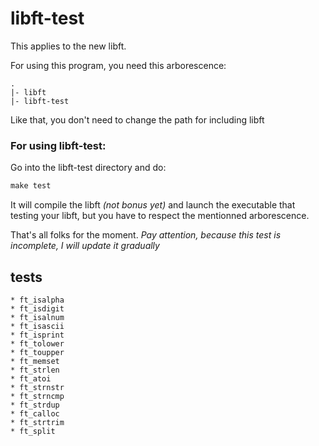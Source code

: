 libft-test
==========

This applies to the new libft.

For using this program, you need this arborescence:

```shell
.
|- libft
|- libft-test
```
 
Like that, you don't need to change the path for including libft

### For using libft-test:

Go into the libft-test directory and do:

 ```Makefile
 make test
 ```
It will compile the libft *(not bonus yet)* and launch the executable that testing
your libft, but you have to respect the mentionned arborescence.

That's all folks for the moment.
*Pay attention, because this test is incomplete, I will update it gradually*

tests
-----
	* ft_isalpha
	* ft_isdigit
	* ft_isalnum
	* ft_isascii
	* ft_isprint 
	* ft_tolower
	* ft_toupper
	* ft_memset
	* ft_strlen
	* ft_atoi
	* ft_strnstr
	* ft_strncmp
	* ft_strdup
	* ft_calloc
	* ft_strtrim
	* ft_split
